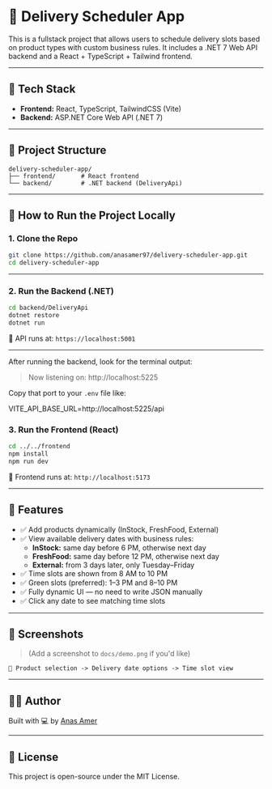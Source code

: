 # 🚚 Delivery Scheduler App

This is a fullstack project that allows users to schedule delivery slots based on product types with custom business rules. It includes a .NET 7 Web API backend and a React + TypeScript + Tailwind frontend.

---

## 🧩 Tech Stack

- **Frontend:** React, TypeScript, TailwindCSS (Vite)
- **Backend:** ASP.NET Core Web API (.NET 7)

---

## 📁 Project Structure

```
delivery-scheduler-app/
├── frontend/       # React frontend
└── backend/        # .NET backend (DeliveryApi)
```

---

## 🚀 How to Run the Project Locally

### 1. Clone the Repo

```bash
git clone https://github.com/anasamer97/delivery-scheduler-app.git
cd delivery-scheduler-app
```

---

### 2. Run the Backend (.NET)

```bash
cd backend/DeliveryApi
dotnet restore
dotnet run
```

📍 API runs at: `https://localhost:5001`

---


After running the backend, look for the terminal output:
> Now listening on: http://localhost:5225

Copy that port to your `.env` file like:

VITE_API_BASE_URL=http://localhost:5225/api

### 3. Run the Frontend (React)

```bash
cd ../../frontend
npm install
npm run dev
```

📍 Frontend runs at: `http://localhost:5173`

---

## 🧪 Features

- ✅ Add products dynamically (InStock, FreshFood, External)
- ✅ View available delivery dates with business rules:
  - **InStock:** same day before 6 PM, otherwise next day
  - **FreshFood:** same day before 12 PM, otherwise next day
  - **External:** from 3 days later, only Tuesday–Friday
- ✅ Time slots are shown from 8 AM to 10 PM
- ✅ Green slots (preferred): 1–3 PM and 8–10 PM
- ✅ Fully dynamic UI — no need to write JSON manually
- ✅ Click any date to see matching time slots

---

## 📸 Screenshots

> (Add a screenshot to `docs/demo.png` if you'd like)

```
📅 Product selection -> Delivery date options -> Time slot view
```

---





## 🧑‍💻 Author

Built with 💻 by [Anas Amer](https://github.com/anasamer97)

---

## 📜 License

This project is open-source under the MIT License.
